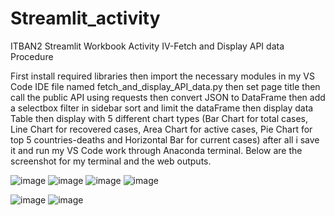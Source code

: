# Streamlit_activity
ITBAN2 Streamlit Workbook
Activity IV-Fetch and Display API data Procedure

First install required libraries
then import the necessary modules in my VS Code IDE file named fetch_and_display_API_data.py
then set page title
then call the public API using requests
then convert JSON to DataFrame
then add a selectbox filter in sidebar
sort and limit the dataFrame
then display data Table
then display with 5 different chart types (Bar Chart for total cases, Line Chart for recovered cases,
Area Chart for active cases, Pie Chart for top 5 countries-deaths and Horizontal Bar for current cases)
after all i save it and run my VS Code work through Anaconda terminal.
Below are the screenshot for my terminal and the web outputs.

![image](https://github.com/user-attachments/assets/4c1f73f6-b554-467e-9d0c-2409ef6344f4)
![image](https://github.com/user-attachments/assets/9986d786-fb46-425f-bd85-35dc6956ff3f)
![image](https://github.com/user-attachments/assets/35cc8b25-948e-4e43-b652-20f9f7d1ece6)
![image](https://github.com/user-attachments/assets/78b4eea1-0e80-489e-bc03-590044e3a78e)

![image](https://github.com/user-attachments/assets/cf97a27e-1803-4473-8659-b394b468645c)
![image](https://github.com/user-attachments/assets/a1d3f3cb-e643-4b50-a08d-75c53a51a8b8)
